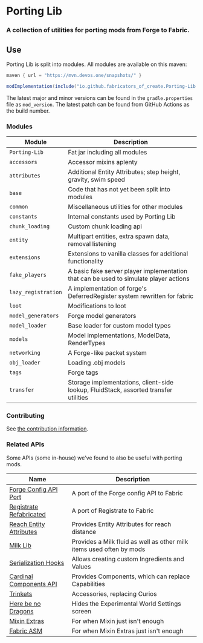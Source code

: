# Porting Lib
### A collection of utilities for porting mods from Forge to Fabric.

## Use
Porting Lib is split into modules. All modules are available on this maven:
```groovy
maven { url = "https://mvn.devos.one/snapshots/" }
```
```groovy
modImplementation(include("io.github.fabricators_of_create.Porting-Lib:<module>:<version>"))
```

The latest major and minor versions can be found in the `gradle.properties` file as `mod_version`.
The latest patch can be found from GitHub Actions as the build number.

### Modules
| Module              | Description                                                                           |
|---------------------|---------------------------------------------------------------------------------------|
| `Porting-Lib`       | Fat jar including all modules                                                         |
| `accessors`         | Accessor mixins aplenty                                                               |
| `attributes`        | Additional Entity Attributes; step height, gravity, swim speed                        |
| `base`              | Code that has not yet been split into modules                                         |
| `common`            | Miscellaneous utilities for other modules                                             |
| `constants`         | Internal constants used by Porting Lib                                                |
| `chunk_loading`     | Custom chunk loading api                                                              |
| `entity`            | Multipart entities, extra spawn data, removal listening                               |
| `extensions`        | Extensions to vanilla classes for additional functionality                            |
| `fake_players`      | A basic fake server player implementation that can be used to simulate player actions |
| `lazy_registration` | A implementation of forge's DeferredRegister system rewritten for fabric              |
| `loot`              | Modifications to loot                                                                 |
| `model_generators`  | Forge model generators                                                                |
| `model_loader`      | Base loader for custom model types                                                    |
| `models`            | Model implementations, ModelData, RenderTypes                                         |
| `networking`        | A Forge-like packet system                                                            |
| `obj_loader`        | Loading .obj models                                                                   |
| `tags`              | Forge tags                                                                            |
| `transfer`          | Storage implementations, client-side lookup, FluidStack, assorted transfer utilities  |

### Contributing
See [the contribution information](CONTRIBUTING.md).

### Related APIs
Some APIs (some in-house) we've found to also be useful with porting mods.

| Name                                                                                        | Description                                                          |
|---------------------------------------------------------------------------------------------|----------------------------------------------------------------------|
| [Forge Config API Port](https://github.com/Fuzss/forgeconfigapiport-fabric)                 | A port of the Forge config API to Fabric                             |
| [Registrate Refabricated](https://github.com/Fabricators-of-Create/Registrate-Refabricated) | A port of Registrate to Fabric                                       |
| [Reach Entity Attributes](https://github.com/JamiesWhiteShirt/reach-entity-attributes)      | Provides Entity Attributes for reach distance                        |
| [Milk Lib](https://github.com/TropheusJ/milk-lib)                                           | Provides a Milk fluid as well as other milk items used often by mods |
| [Serialization Hooks](https://github.com/TropheusJ/serialization-hooks)                     | Allows creating custom Ingredients and Values                        |
| [Cardinal Components API](https://github.com/OnyxStudios/Cardinal-Components-API)           | Provides Components, which can replace Capabilities                  |
| [Trinkets](https://github.com/emilyploszaj/trinkets)                                        | Accessories, replacing Curios                                        |
| [Here be no Dragons](https://github.com/Parzivail-Modding-Team/HereBeNoDragons)             | Hides the Experimental World Settings screen                         |
| [Mixin Extras](https://github.com/LlamaLad7/MixinExtras)                                    | For when Mixin just isn't enough                                     |
| [Fabric ASM](https://github.com/Chocohead/Fabric-ASM)                                       | For when Mixin Extras just isn't enough                              |
